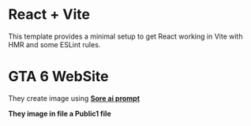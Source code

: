 # React + Vite

This template provides a minimal setup to get React working in Vite with HMR and some ESLint rules.

#  GTA 6 WebSite

They create image using <a href="https://openai.com/sora"><b>Sore ai prompt<b></a>

They image in file a Public1 file